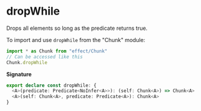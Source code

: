 # dropWhile

Drops all elements so long as the predicate returns true.

To import and use `dropWhile` from the "Chunk" module:

```ts
import * as Chunk from "effect/Chunk"
// Can be accessed like this
Chunk.dropWhile
```

**Signature**

```ts
export declare const dropWhile: {
  <A>(predicate: Predicate<NoInfer<A>>): (self: Chunk<A>) => Chunk<A>
  <A>(self: Chunk<A>, predicate: Predicate<A>): Chunk<A>
}
```
